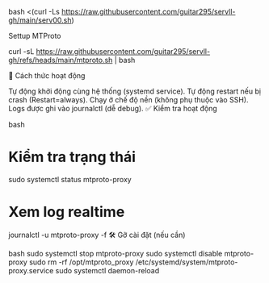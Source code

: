 
bash <(curl -Ls https://raw.githubusercontent.com/guitar295/servll-gh/main/serv00.sh)

Settup MTProto

curl -sL https://raw.githubusercontent.com/guitar295/servll-gh/refs/heads/main/mtproto.sh | bash

🔧 Cách thức hoạt động

Tự động khởi động cùng hệ thống (systemd service).
Tự động restart nếu bị crash (Restart=always).
Chạy ở chế độ nền (không phụ thuộc vào SSH).
Logs được ghi vào journalctl (dễ debug).
✅ Kiểm tra hoạt động

bash
# Kiểm tra trạng thái
sudo systemctl status mtproto-proxy

# Xem log realtime
journalctl -u mtproto-proxy -f
🛠 Gỡ cài đặt (nếu cần)

bash
sudo systemctl stop mtproto-proxy
sudo systemctl disable mtproto-proxy
sudo rm -rf /opt/mtproto_proxy /etc/systemd/system/mtproto-proxy.service
sudo systemctl daemon-reload
